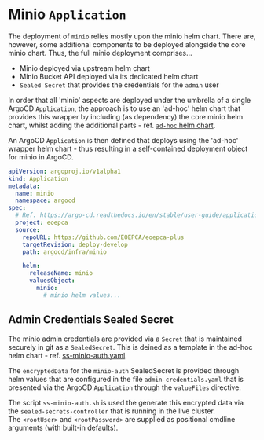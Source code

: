 # Minio `Application`

The deployment of `minio` relies mostly upon the minio helm chart. There are, however, some additional components to be deployed alongside the core minio chart. Thus, the full minio deployment comprises...

* Minio deployed via upstream helm chart
* Minio Bucket API deployed via its dedicated helm chart
* `Sealed Secret` that provides the credentials for the `admin` user

In order that all 'minio' aspects are deployed under the umbrella of a single ArgoCD `Application`, the approach is to use an 'ad-hoc' helm chart that provides this wrapper by including (as dependency) the core minio helm chart, whilst adding the additional parts - ref. [`ad-hoc` helm chart](Chart.yaml).

An ArgoCD `Application` is then defined that deploys using the 'ad-hoc' wrapper helm chart - thus resulting in a self-contained deployment object for minio in ArgoCD.

```yaml
apiVersion: argoproj.io/v1alpha1
kind: Application
metadata:
  name: minio
  namespace: argocd
spec:
  # Ref. https://argo-cd.readthedocs.io/en/stable/user-guide/application-specification/
  project: eoepca
  source:
    repoURL: https://github.com/EOEPCA/eoepca-plus
    targetRevision: deploy-develop
    path: argocd/infra/minio

    helm:
      releaseName: minio
      valuesObject:
        minio:
          # minio helm values...
```

## Admin Credentials Sealed Secret

The minio admin credentials are provided via a `Secret` that is maintained securely in git as a `SealedSecret`. This is deined as a template in the ad-hoc helm chart - ref. [ss-minio-auth.yaml](templates/ss-minio-auth.yaml).

The `encryptedData` for the `minio-auth` SealedSecret is provided through helm values that are configured in the file `admin-credentials.yaml` that is presented via the ArgoCD `Application` through the `valueFiles` directive.

The script `ss-minio-auth.sh` is used the generate this encrypted data via the `sealed-secrets-controller` that is running in the live cluster.<br>
The `<rootUser>` and `<rootPassword>` are supplied as positional cmdline arguments (with built-in defaults).
